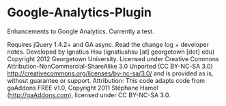 Google-Analytics-Plugin
=======================

Enhancements to Google Analytics. Currently a test.

Requires jQuery 1.4.2+ and GA async. Read the change log + developer notes.
Developed by Ignatius Hsu (ignatiushsu [at] georgetown [dot] edu)
Copyright 2012 Georgetown University.
Licensed under Creative Commons Attribution-NonCommercial-ShareAlike 3.0 Unported (CC BY-NC-SA 3.0) http://creativecommons.org/licenses/by-nc-sa/3.0/ and is provided as is, without guarantee or support.
Attribution: This code adapts code from gaAddons FREE v1.0, Copyright 2011 Stéphane Hamel (http://gaAddons.com), licensed under CC BY-NC-SA 3.0.